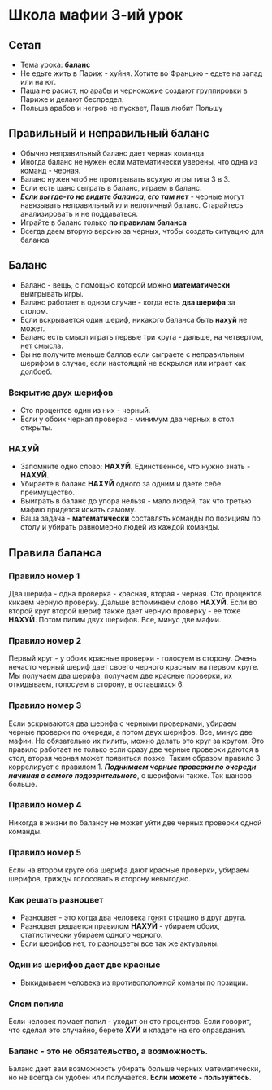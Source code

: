 # Школа мафии 3-ий урок

## Сетап
 - Тема урока: **баланс**
 - Не едьте жить в Париж - хуйня. Хотите во Францию - едьте на запад или на юг.
 - Паша не расист, но арабы и чернокожие создают группировки в Париже и делают беспредел.
 - Польша арабов и негров не пускает, Паша любит Польшу

## Правильный и неправильный баланс
 - Обычно неправильный баланс дает черная команда
 - Иногда баланс не нужен если математически уверены, что одна из команд - черная.
 - Баланс нужен чтоб не проигрывать всухую игры типа 3 в 3.
 - Если есть шанс сыграть в баланс, играем в баланс.
 - ***Если вы где-то не видите баланса, его там нет*** - черные могут навязывать неправильный или нелогичный баланс. Старайтесь анализировать и не поддаваться.
 - Играйте в баланс только **по правилам баланса**
 - Всегда даем вторую версию за черных, чтобы создать ситуацию для баланса


## Баланс
 - Баланс - вещь, с помощью которой можно **математически** выигрывать игры.
 - Баланс работает в одном случае - когда есть **два шерифа** за столом.
 - Если вскрывается один шериф, никакого баланса быть **нахуй** не может.
 - Баланс есть смысл играть первые три круга - дальше, на четвертом, нет смысла.
 - Вы не получите меньше баллов если сыграете с неправильным шерифом в случае, если настоящий не вскрылся или играет как долбоеб.
### Вскрытие двух шерифов
 - Сто процентов один из них - черный.
 - Если у обоих черная проверка - минимум два черных в стол открыты.
### НАХУЙ
 - Запомните одно слово: **НАХУЙ**. Единственное, что нужно знать - **НАХУЙ**.
 - Убираете в баланс **НАХУЙ** одного за одним и даете себе преимущество.
 - Выиграть в баланс до упора нельзя - мало людей, так что третью мафию придется искать самому.
 - Ваша задача - **математически** составлять команды по позициям по столу и убирать равномерно людей из каждой команды.

## Правила баланса
### Правило номер 1
 Два шерифа - одна проверка - красная, вторая - черная. Сто процентов кикаем черную проверку. Дальше вспоминаем слово **НАХУЙ**. Если во второй круг второй шериф также дает черную проверку - ее тоже **НАХУЙ**. Потом пилим двух шерифов. Все, минус две мафии.
### Правило номер 2
 Первый круг - у обоих красные проверки - голосуем в сторону.
 Очень нечасто черный шериф дает своего черного красным на первом круге. Мы получаем два шерифа, получаем две красные проверки, их откидываем, голосуем в сторону, в оставшихся 6.
### Правило номер 3
 Если вскрываются два шерифа с черными проверками, убираем черные проверки по очереди, а потом двух шерифов. Все, минус две мафии.
 Не обязательно их пилить, можно делать это круг за кругом. Это правило работает не только если сразу две черные проверки даются в стол, вторая черная может появиться позже.
 Таким образом правило 3 коррелирует с правилом 1.
 ***Поднимаем черные проверки по очереди начиная с самого подозрительного***, с шерифами также. Так шансов больше.
### Правило номер 4
 Никогда в жизни по балансу не может уйти две черных проверки одной команды.
### Правило номер 5
 Если на втором круге оба шерифа дают красные проверки, убираем шерифов, трижды голосовать в сторону невыгодно.
### Как решать разноцвет
 - Разноцвет - это когда два человека гонят страшно в друг друга.
 - Разноцвет решается правилом **НАХУЙ** - убираем обоих, статистически убираем одного черного.
 - Если шерифов нет, то разноцветы все так же актуальны.
### Один из шерифов дает две красные
 - Выкидываем человека из противоположной команы по позиции.
### Слом попила
 Если человек ломает попил - уходит он сто процентов. Если говорит, что сделал это случайно, берете **ХУЙ** и кладете на его оправдания.
### Баланс - это не обязательство, а возможность.
 Баланс дает вам возможность убирать больше черных математически, но не всегда он удобен или получается.
 **Если можете - пользуйтесь**.
 